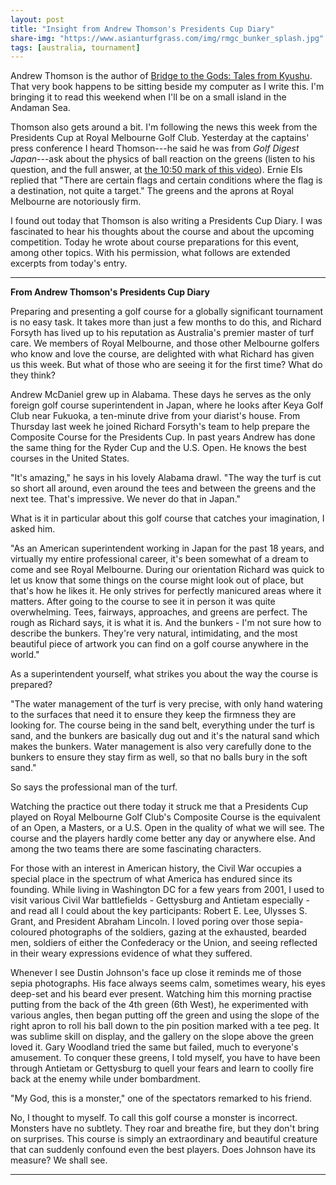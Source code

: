 ```yaml
---
layout: post
title: "Insight from Andrew Thomson's Presidents Cup Diary"
share-img: "https://www.asianturfgrass.com/img/rmgc_bunker_splash.jpg"
tags: [australia, tournament]
---
```


Andrew Thomson is the author of [Bridge to the Gods: Tales from Kyushu](http://www.ryanpub.com.au/bridgetothegods.htm). That very book happens to be sitting beside my computer as I write this. I'm bringing it to read this weekend when I'll be on a small island in the Andaman Sea. 

Thomson also gets around a bit. I'm following the news this week from the Presidents Cup at Royal Melbourne Golf Club. Yesterday at the captains' press conference I heard Thomson---he said he was from *Golf Digest Japan*---ask about the physics of ball reaction on the greens (listen to his question, and the full answer, at [the 10:50 mark of this video](https://twitter.com/PGATOUR/status/1204145088860844032?s=20)). Ernie Els replied that "There are certain flags and certain conditions where the flag is a destination, not quite a target." The greens and the aprons at Royal Melbourne are notoriously firm.

I found out today that Thomson is also writing a Presidents Cup Diary. I was fascinated to hear his thoughts about the course and about the upcoming competition. Today he wrote about course preparations for this event, among other topics. With his permission, what follows are extended excerpts from today's entry.

---

**From Andrew Thomson's Presidents Cup Diary**

Preparing and presenting a golf course for a globally significant tournament is no easy task. It takes more than just a few months to do this, and Richard Forsyth has lived up to his reputation as Australia's premier master of turf care. We members of Royal Melbourne, and those other Melbourne golfers who know and love the course, are delighted with what Richard has given us this week. But what of those who are seeing it for the first time? What do they think?

Andrew McDaniel grew up in Alabama. These days he serves as the only foreign golf course superintendent in Japan, where he looks after Keya Golf Club near Fukuoka, a ten-minute drive from your diarist's house. From Thursday last week he joined Richard Forsyth's team to help prepare the Composite Course for the Presidents Cup. In past years Andrew has done the same thing for the Ryder Cup and the U.S. Open. He knows the best courses in the United States.

"It's amazing," he says in his lovely Alabama drawl. "The way the turf is cut so short all around, even around the tees and between the greens and the next tee. That's impressive. We never do that in Japan."

What is it in particular about this golf course that catches your imagination, I asked him.

"As an American superintendent working in Japan for the past 18 years, and virtually my entire professional career, it's been somewhat of a dream to come and see Royal Melbourne. During our orientation Richard was quick to let us know that some things on the course might look out of place, but that's how he likes it. He only strives for perfectly manicured areas where it matters. After going to the course to see it in person it was quite overwhelming. Tees, fairways, approaches, and greens are perfect.  The rough as Richard says, it is what it is. And the bunkers - I'm not sure how to describe the bunkers. They're very natural, intimidating, and the most beautiful piece of artwork you can find on a golf course anywhere in the world."

As a superintendent yourself, what strikes you about the way the course is prepared?

"The water management of the turf is very precise, with only hand watering to the surfaces that need it to ensure they keep the firmness they are looking for. The course being in the sand belt, everything under the turf is sand, and the bunkers are basically dug out and it's the natural sand which makes the bunkers. Water management is also very carefully done to the bunkers to ensure they stay firm as well, so that no balls bury in the soft sand."

So says the professional man of the turf.

Watching the practice out there today it struck me that a Presidents Cup played on Royal Melbourne Golf Club's Composite Course is the equivalent of an Open, a Masters, or a U.S. Open in the quality of what we will see. The course and the players hardly come better any day or anywhere else. And among the two teams there are some fascinating characters.

For those with an interest in American history, the Civil War occupies a special place in the spectrum of what America has endured since its founding. While living in Washington DC for a few years from 2001, I used to visit various Civil War battlefields - Gettysburg and Antietam especially - and read all I could about the key participants: Robert E. Lee, Ulysses S. Grant, and President Abraham Lincoln. I loved poring over those sepia-coloured photographs of the soldiers, gazing at the exhausted, bearded men, soldiers of either the Confederacy or the Union, and seeing reflected in their weary expressions evidence of what they suffered.

Whenever I see Dustin Johnson's face up close it reminds me of those sepia photographs. His face always seems calm, sometimes weary, his eyes deep-set and his beard ever present. Watching him this morning practise putting from the back of the 4th green (6th West), he experimented with various angles, then began putting off the green and using the slope of the right apron to roll his ball down to the pin position marked with a tee peg. It was sublime skill on display, and the gallery on the slope above the green loved it. Gary Woodland tried the same but failed, much to everyone's amusement. To conquer these greens, I told myself, you have to have been through Antietam or Gettysburg to quell your fears and learn to coolly fire back at the enemy while under bombardment.

"My God, this is a monster," one of the spectators remarked to his friend.

No, I thought to myself. To call this golf course a monster is incorrect. Monsters have no subtlety. They roar and breathe fire, but they don't bring on surprises. This course is simply an extraordinary and beautiful creature that can suddenly confound even the best players. Does Johnson have its measure? We shall see.

---
